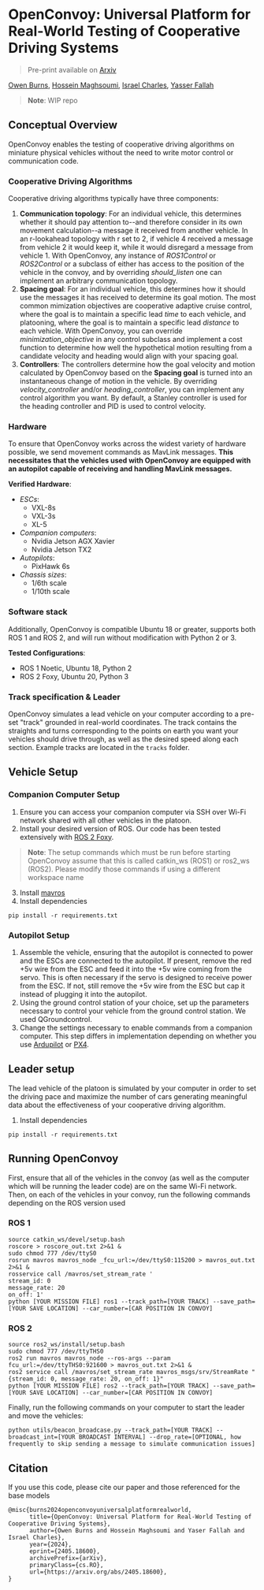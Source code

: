 # OpenConvoy: Universal Platform for Real-World Testing of Cooperative Driving Systems
> Pre-print available on [Arxiv](https://arxiv.org/abs/2405.18600)

[Owen Burns](https://owenburns.co), [Hossein Maghsoumi](https://scholar.google.com/citations?user=z-xSxX0AAAAJ&hl=en), [Israel Charles](https://www.linkedin.com/in/israel-charles/), [Yasser Fallah](https://www.ece.ucf.edu/person/yaser-p-fallah/)

> **Note**: WIP repo

## Conceptual Overview
OpenConvoy enables the testing of cooperative driving algorithms on miniature physical vehicles without the need to write motor control or communication code. 

### Cooperative Driving Algorithms
Cooperative driving algorithms typically have three components:
1. **Communication topology**: For an individual vehicle, this determines whether it should pay attention to--and therefore consider in its own movement calculation--a message it received from another vehicle. In an r-lookahead topology with r set to 2, if vehicle 4 received a message from vehicle 2 it would keep it, while it would disregard a message from vehicle 1. With OpenConvoy, any instance of *ROS1Control* or *ROS2Control* or a subclass of either has access to the position of the vehicle in the convoy, and by overriding *should_listen* one can implement an arbitrary communication topology.
2. **Spacing goal**: For an individual vehicle, this determines how it should use the messages it has received to determine its goal motion. The most common mimization objectives are cooperative adaptive cruise control, where the goal is to maintain a specific lead *time* to each vehicle, and platooning, where the goal is to maintain a specific lead *distance* to each vehicle. With OpenConvoy, you can override *minimization_objective* in any control subclass and implement a cost function to determine how well the hypothetical motion resulting from a candidate velocity and heading would align with your spacing goal.
3. **Controllers**: The controllers determine how the goal velocity and motion calculated by OpenConvoy based on the **Spacing goal** is turned into an instantaneous change of motion in the vehicle. By overriding *velocity_controller* and/or *heading_controller*, you can implement any control algorithm you want. By default, a Stanley controller is used for the heading controller and PID is used to control velocity.

### Hardware
To ensure that OpenConvoy works across the widest variety of hardware possible, we send movement commands as MavLink messages. **This necessitates that the vehicles used with OpenConvoy are equipped with an autopilot capable of receiving and handling MavLink messages.**

**Verified Hardware**:
- _ESCs_:
  - VXL-8s
  - VXL-3s
  - XL-5
- _Companion computers_:
  - Nvidia Jetson AGX Xavier
  - Nvidia Jetson TX2
- _Autopilots_:
  - PixHawk 6s
- _Chassis sizes_:
  - 1/6th scale
  - 1/10th scale
 
### Software stack
Additionally, OpenConvoy is compatible Ubuntu 18 or greater, supports both ROS 1 and ROS 2, and will run without modification with Python 2 or 3.

**Tested Configurations**:
- ROS 1 Noetic, Ubuntu 18, Python 2
- ROS 2 Foxy, Ubuntu 20, Python 3

### Track specification & Leader
OpenConvoy simulates a lead vehicle on your computer according to a pre-set "track" grounded in real-world coordinates. The track contains the straights and turns corresponding to the points on earth you want your vehicles should drive through, as well as the desired speed along each section. Example tracks are located in the ```tracks``` folder.

## Vehicle Setup

### Companion Computer Setup
1. Ensure you can access your companion computer via SSH over Wi-Fi network shared with all other vehicles in the platoon.
2. Install your desired version of ROS. Our code has been tested extensively with [ROS 2 Foxy](https://docs.ros.org/en/foxy/Installation.html).
> **Note**: The setup commands which must be run before starting OpenConvoy assume that this is called catkin_ws (ROS1) or ros2_ws (ROS2). Please modify those commands if using a different workspace name
3. Install [mavros](https://github.com/mavlink/mavros/blob/master/mavros/README.md)
4. Install dependencies
```
pip install -r requirements.txt
```

### Autopilot Setup
1. Assemble the vehicle, ensuring that the autopilot is connected to power and the ESCs are connected to the autopilot. If present, remove the red +5v wire from the ESC and feed it into the +5v wire coming from the servo. This is often necessary if the servo is designed to receive power from the ESC. If not, still remove the +5v wire from the ESC but cap it instead of plugging it into the autopilot.
2. Using the ground control station of your choice, set up the parameters necessary to control your vehicle from the ground control station. We used QGroundcontrol.
3. Change the settings necessary to enable commands from a companion computer. This step differs in implementation depending on whether you use [Ardupilot](https://ardupilot.org/dev/docs/companion-computers.html) or [PX4](https://docs.px4.io/main/en/companion_computer/pixhawk_companion.html).

## Leader setup
The lead vehicle of the platoon is simulated by your computer in order to set the driving pace and maximize the number of cars generating meaningful data about the effectiveness of your cooperative driving algorithm. 

1. Install dependencies
```
pip install -r requirements.txt
```

## Running OpenConvoy
First, ensure that all of the vehicles in the convoy (as well as the computer which will be running the leader code) are on the same Wi-Fi network. Then, on each of the vehicles in your convoy, run the following commands depending on the ROS version used

### ROS 1
```
source catkin_ws/devel/setup.bash
roscore > roscore_out.txt 2>&1 &
sudo chmod 777 /dev/ttyS0
rosrun mavros mavros_node _fcu_url:=/dev/ttyS0:115200 > mavros_out.txt 2>&1 &
rosservice call /mavros/set_stream_rate '
stream_id: 0
message_rate: 20
on_off: 1'
python [YOUR MISSION FILE] ros1 --track_path=[YOUR TRACK] --save_path=[YOUR SAVE LOCATION] --car_number=[CAR POSITION IN CONVOY]
```

### ROS 2
```
source ros2_ws/install/setup.bash
sudo chmod 777 /dev/ttyTHS0
ros2 run mavros mavros_node --ros-args --param fcu_url:=/dev/ttyTHS0:921600 > mavros_out.txt 2>&1 &
ros2 service call /mavros/set_stream_rate mavros_msgs/srv/StreamRate "{stream_id: 0, message_rate: 20, on_off: 1}"
python [YOUR MISSION FILE] ros2 --track_path=[YOUR TRACK] --save_path=[YOUR SAVE LOCATION] --car_number=[CAR POSITION IN CONVOY]
```

Finally, run the following commands on your computer to start the leader and move the vehicles:
```
python utils/beacon_broadcase.py --track_path=[YOUR TRACK] --broadcast_int=[YOUR BROADCAST INTERVAL] --drop_rate=[OPTIONAL, how frequently to skip sending a message to simulate communication issues]
```

## Citation
If you use this code, please cite our paper and those referenced for the base models
```
@misc{burns2024openconvoyuniversalplatformrealworld,
      title={OpenConvoy: Universal Platform for Real-World Testing of Cooperative Driving Systems}, 
      author={Owen Burns and Hossein Maghsoumi and Yaser Fallah and Israel Charles},
      year={2024},
      eprint={2405.18600},
      archivePrefix={arXiv},
      primaryClass={cs.RO},
      url={https://arxiv.org/abs/2405.18600}, 
}
```
